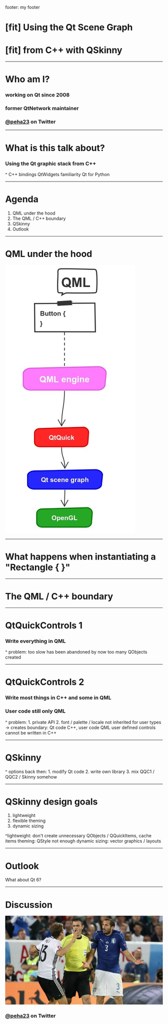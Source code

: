 footer: my footer


# [fit] Using the Qt Scene Graph
# [fit] from C++ with QSkinny

---

# Who am I?

### working on Qt since 2008
### former QtNetwork maintainer
### [@peha23](https://twitter.com/peha23) on Twitter

---

# What is this talk about?

### Using the Qt graphic stack from C++

^ C++ bindings
QtWidgets familiarity
Qt for Python

---

# Agenda

1. QML under the hood
1. The QML / C++ boundary
1. QSkinny
1. Outlook

---

# QML under the hood

![inline fit](QML-stack.jpg)

---

# What happens when instantiating a "Rectangle { }"

---

# The QML / C++ boundary

---

# QtQuickControls 1

### Write everything in QML

^ problem: too slow
has been abandoned by now
too many QObjects created

---

# QtQuickControls 2

### Write most things in C++ and some in QML
### User code still only QML

^ problem: 1. private API
2. font / palette / locale not inherited for user types
-> creates boundary: Qt code C++, user code QML
user defined controls cannot be written in C++

---

# QSkinny

^ options back then: 1. modify Qt code
2. write own library
3. mix QQC1 / QQC2 / Skinny somehow

---

# QSkinny design goals

1. lightweight
1. flexible theming
1. dynamic sizing

^lightweight: don't create unnecessary QObjects / QQuickItems, cache items
theming: QStyle not enough
dynamic sizing: vector graphics / layouts

---

# Outlook

What about Qt 6?

---

# Discussion

![](mueller-chiellini.jpg)

### [@peha23](https://twitter.com/peha23) on Twitter